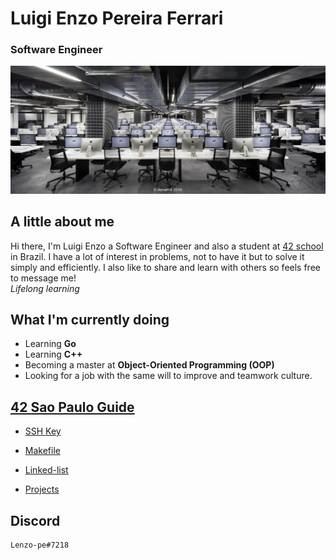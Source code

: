 # Luigi Enzo Pereira Ferrari
### Software Engineer  

![Ecole 42](https://raw.githubusercontent.com/LuigiEnzoFerrari/LuigiEnzoFerrari/master/.github/images/Ecole_42.jpg)

<!-- https://raw.githubusercontent.com/LuigiEnzoFerrari/LuigiEnzoFerrari/master/.github/images/falling.gif -->
## A little about me 

Hi there, I'm Luigi Enzo a Software Engineer and also a student at [42 school][42school] in Brazil. I have a lot of interest in problems, not to have it but to solve it simply and efficiently. I also like to share and learn with others so feels free to message me!  
*Lifelong learning*

## What I'm currently doing

* Learning **Go**
* Learning **C++**  
* Becoming a master at 
**Object-Oriented Programming (OOP)**  
* Looking for a job with the same will to improve and teamwork culture.  


## [42 Sao Paulo Guide](https://github.com/LuigiEnzoFerrari/LuigiEnzoFerrari/wiki)

* [SSH Key](https://github.com/LuigiEnzoFerrari/LuigiEnzoFerrari/wiki/SSH "SSH key Guide")
* [Makefile](https://github.com/LuigiEnzoFerrari/LuigiEnzoFerrari/wiki/Makefile "Makefile Guide")  

* [Linked-list](https://github.com/LuigiEnzoFerrari/linked-list "Linked-list")  

* [Projects](https://github.com/LuigiEnzoFerrari/LuigiEnzoFerrari/wiki/Projects "All projects Guide")  

[42school]: https://www.42sp.org.br/ "42 school Sao Paulo"  

## Discord  
	Lenzo-pe#7218
